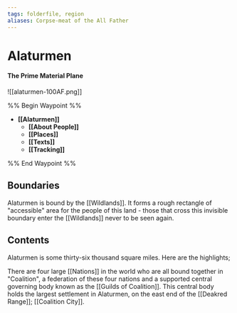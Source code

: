 ```yaml
---
tags: folderfile, region
aliases: Corpse-meat of the All Father
---
```


# Alaturmen
#### The Prime Material Plane
![[alaturmen-100AF.png]]

%% Begin Waypoint %%
- **[[Alaturmen]]**
	- **[[About People]]**
	- **[[Places]]**
	- **[[Texts]]**
	- **[[Tracking]]**

%% End Waypoint %%

## Boundaries
Alaturmen is bound by the [[Wildlands]]. It forms a rough rectangle of "accessible" area for the people of this land - those that cross this invisible boundary enter the [[Wildlands]] never to be seen again.

## Contents
Alaturmen is some thirty-six thousand square miles. Here are the highlights;

There are four large [[Nations]] in the world who are all bound together in "Coalition", a federation of these four nations and a supported central governing body known as the [[Guilds of Coalition]]. This central body holds the largest settlement in Alaturmen, on the east end of the [[Deakred Range]]; [[Coalition City]].

